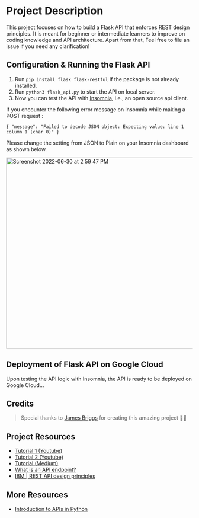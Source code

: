 # Project Description

This project focuses on how to build a Flask API that enforces REST design principles. It is meant for beginner or intermediate learners to improve on coding knowledge and API architecture. Apart from that, Feel free to file an issue if you need any clarification!  

## Configuration & Running the Flask API 
1. Run ```pip install flask flask-restful``` if the package is not already installed.
2. Run ```python3 flask_api.py``` to start the API on local server.
3. Now you can test the API with [Insomnia](https://insomnia.rest/download), i.e., an open source api client.

If you encounter the following error message on Insomnia while making a POST request :

```{ "message": "Failed to decode JSON object: Expecting value: line 1 column 1 (char 0)" }```

Please change the setting from JSON to Plain on your Insomnia dashboard as shown below.

<img width="517" alt="Screenshot 2022-06-30 at 2 59 47 PM" src="https://user-images.githubusercontent.com/79074359/176613130-7d6f16ef-688a-43ec-b891-1d5d4f62db69.png">

## Deployment of Flask API on Google Cloud

Upon testing the API logic with Insomnia, the API is ready to be deployed on Google Cloud...

## Credits 
> Special thanks to [James Briggs](https://www.youtube.com/watch?v=MF75aNH3Gjs) for creating this amazing project 🙏🏻

## Project Resources
- [Tutorial 1 (Youtube)](https://www.youtube.com/watch?v=MF75aNH3Gjs)
- [Tutorial 2 (Youtube)](https://www.youtube.com/watch?v=3fsIcMgUOY8&t=23s)
- [Tutorial (Medium)](https://towardsdatascience.com/the-right-way-to-build-an-api-with-python-cd08ab285f8f)
- [What is an API endpoint?](https://rapidapi.com/blog/api-glossary/endpoint/)
- [IBM | REST API design principles](https://www.ibm.com/sg-en/cloud/learn/rest-apis)

## More Resources
- [Introduction to APIs in Python](https://www.youtube.com/watch?v=g_yMowQikOE)

